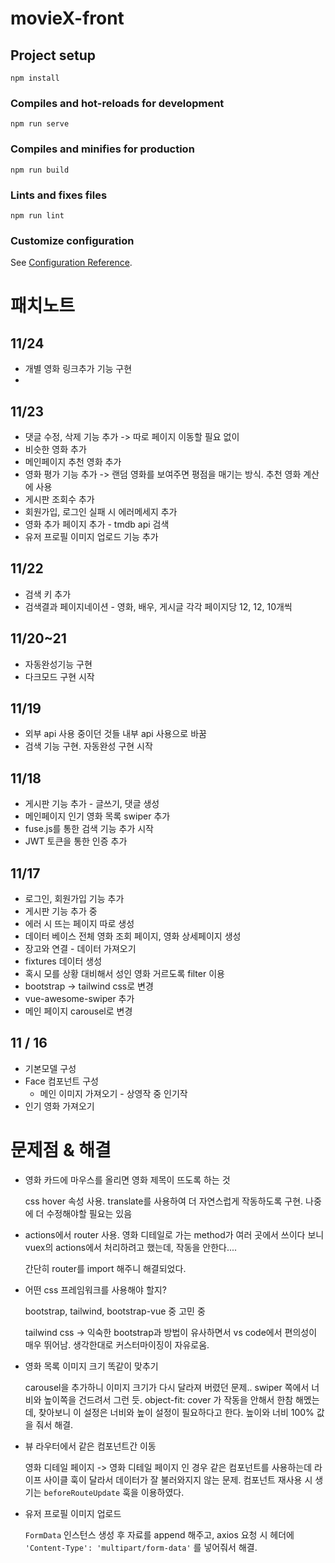 # movieX-front

## Project setup
```
npm install
```

### Compiles and hot-reloads for development
```
npm run serve
```

### Compiles and minifies for production
```
npm run build
```

### Lints and fixes files
```
npm run lint
```

### Customize configuration
See [Configuration Reference](https://cli.vuejs.org/config/).

# 패치노트

## 11/24

* 개별 영화 링크추가 기능 구현
* 

## 11/23

* 댓글 수정, 삭제 기능 추가 -> 따로 페이지 이동할 필요 없이
* 비슷한 영화 추가
* 메인페이지 추천 영화 추가
* 영화 평가 기능 추가 -> 랜덤 영화를 보여주면 평점을 매기는 방식. 추천 영화 계산에 사용
* 게시판 조회수 추가
* 회원가입, 로그인 실패 시 에러메세지 추가
* 영화 추가 페이지 추가 - tmdb api 검색
* 유저 프로필 이미지 업로드 기능 추가

## 11/22

* 검색 키 추가
* 검색결과 페이지네이션 - 영화, 배우, 게시글 각각 페이지당 12, 12, 10개씩

## 11/20~21

* 자동완성기능 구현
* 다크모드 구현 시작

## 11/19

* 외부 api 사용 중이던 것들 내부 api 사용으로 바꿈
* 검색 기능 구현. 자동완성 구현 시작

## 11/18

* 게시판 기능 추가 - 글쓰기, 댓글 생성
* 메인페이지 인기 영화 목록 swiper 추가
* fuse.js를 통한 검색 기능 추가 시작
* JWT 토큰을 통한 인증 추가

## 11/17

* 로그인, 회원가입 기능 추가
* 게시판 기능 추가 중
* 에러 시 뜨는 페이지 따로 생성
* 데이터 베이스 전체 영화 조회 페이지, 영화 상세페이지 생성
* 장고와 연결 - 데이터 가져오기
* fixtures 데이터 생성
* 혹시 모를 상황 대비해서 성인 영화 거르도록 filter 이용
* bootstrap -> tailwind css로 변경
* vue-awesome-swiper 추가
* 메인 페이지 carousel로 변경

## 11 / 16

* 기본모델 구성
* Face 컴포넌트 구성
  * 메인 이미지 가져오기 - 상영작 중 인기작
* 인기 영화 가져오기







# 문제점 & 해결

* 영화 카드에 마우스를 올리면 영화 제목이 뜨도록 하는 것

  css hover 속성 사용. translate를 사용하여 더 자연스럽게 작동하도록 구현. 나중에 더 수정해야할 필요는 있음

* actions에서 router 사용. 영화 디테일로 가는 method가 여러 곳에서 쓰이다 보니 vuex의 actions에서 처리하려고 했는데, 작동을 안한다....

  간단히 router를 import 해주니 해결되었다.

* 어떤 css 프레임워크를 사용해야 할지?

  bootstrap, tailwind, bootstrap-vue 중 고민 중

  tailwind css -> 익숙한 bootstrap과 방법이 유사하면서 vs code에서 편의성이 매우 뛰어남. 생각한대로 커스터마이징이 자유로움.

  

* 영화 목록 이미지 크기 똑같이 맞추기

  carousel을 추가하니 이미지 크기가 다시 달라져 버렸던 문제.. swiper 쪽에서 너비와 높이쪽을 건드려서 그런 듯.  object-fit: cover 가 작동을 안해서 한참 해멨는데, 찾아보니 이 설정은 너비와 높이 설정이 필요하다고 한다. 높이와 너비 100% 값을 줘서 해결.

* 뷰 라우터에서 같은 컴포넌트간 이동

  영화 디테일 페이지 -> 영화 디테일 페이지 인 경우 같은 컴포넌트를 사용하는데 라이프 사이클 훅이 달라서 데이터가 잘 불러와지지 않는 문제. 컴포넌트 재사용 시 생기는 `beforeRouteUpdate` 훅을 이용하였다. 

* 유저 프로필 이미지 업로드

  `FormData` 인스턴스 생성 후 자료를 append 해주고, axios 요청 시 헤더에` 'Content-Type': 'multipart/form-data'` 를 넣어줘서 해결.
